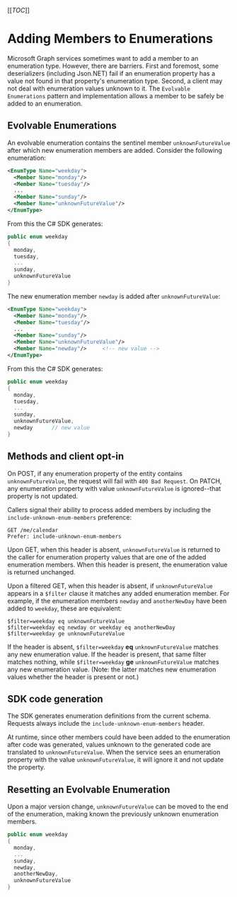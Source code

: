 ﻿[[_TOC_]]

# Adding Members to Enumerations

Microsoft Graph services sometimes want to add a member to an enumeration type. However, there are barriers. First and foremost, some deserializers (including Json.NET) fail if an enumeration property has a value not found in that property's enumeration type. Second, a client may not deal with enumeration values unknown to it. The `Evolvable Enumerations` pattern and implementation allows a member to be safely be added to an enumeration.

## Evolvable Enumerations

An evolvable enumeration contains the sentinel member `unknownFutureValue` after which new enumeration members are added. Consider the following enumeration:

```xml
<EnumType Name="weekday">
  <Member Name="monday"/>
  <Member Name="tuesday"/>
  ...
  <Member Name="sunday"/>
  <Member Name="unknownFutureValue"/>
</EnumType>
```

From this the C# SDK generates:

```csharp
public enum weekday
{
  monday,
  tuesday,
  ...
  sunday,
  unknownFutureValue
}
```

The new enumeration member `newday` is added after `unknownFutureValue`:

```xml
<EnumType Name="weekday">
  <Member Name="monday"/>
  <Member Name="tuesday"/>
  ...
  <Member Name="sunday"/>
  <Member Name="unknownFutureValue"/>
  <Member Name="newday"/>     <!-- new value -->
</EnumType>
```

From this the C# SDK generates:

```csharp
public enum weekday
{
  monday,
  tuesday,
  ...
  sunday,
  unknownFutureValue,
  newday      // new value
}
```

## Methods and client opt-in

On POST, if any enumeration property of the entity contains `unknownFutureValue`, the request will fail with `400 Bad Request`. On PATCH, any enumeration property with value `unknownFutureValue` is ignored--that property is not updated.

Callers signal their ability to process added members by including the `include-unknown-enum-members` preference:

```http
GET /me/calendar
Prefer: include-unknown-enum-members
```

Upon GET, when this header is absent, `unknownFutureValue` is returned to the caller for enumeration property values that are one of the added enumeration members. When this header is present, the enumeration value is returned unchanged.

Upon a filtered GET, when this header is absent, if `unknownFutureValue` appears in a `$filter` clause it matches any added enumeration member. For example, if the enumeration members `newday` and `anotherNewDay` have been added to `weekday`, these are equivalent:

```http
$filter=weekday eq unknownFutureValue
$filter=weekday eq newday or weekday eq anotherNewDay
$filter=weekday ge unknownFutureValue
```

If the header is absent, `$filter=weekday` **eq** `unknownFutureValue` matches any new enumeration value. If the header is present, that same filter matches nothing, while `$filter=weekday` **ge** `unknownFutureValue` matches any new enumeration value. (Note: the latter matches new enumeration values whether the header is present or not.)

## SDK code generation

The SDK generates enumeration definitions from the current schema. Requests always include the `include-unknown-enum-members` header.

At runtime, since other members could have been added to the enumeration after code was generated, values unknown to the generated code are translated to `unknownFutureValue`. When the service sees an enumeration property with the value `unknownFutureValue`, it will ignore it and not update the property.

## Resetting an Evolvable Enumeration

Upon a major version change, `unknownFutureValue` can be moved to the end of the enumeration, making known the previously unknown enumeration members.

```csharp
public enum weekday
{
  monday,
  ...
  sunday,
  newday,
  anotherNewDay,
  unknownFutureValue
}
```
